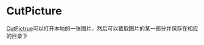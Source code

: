 # CutPicture
[CutPictrue](https://lance-guo.github.io/CutPicture/)可以打开本地的一张图片，然后可以截取图片的某一部分并保存在相应的目录下

